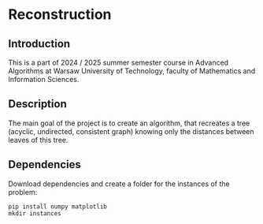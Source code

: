 # Reconstruction

## Introduction

This is a part of 2024 / 2025 summer semester course in Advanced Algorithms at Warsaw University of Technology, faculty of Mathematics and Information Sciences.

## Description

The main goal of the project is to create an algorithm, that recreates a tree (acyclic, undirected, consistent graph) knowing only the distances between leaves of this tree.

## Dependencies

Download dependencies and create a folder for the instances of the problem:

```{Bash}
pip install numpy matplotlib
mkdir instances
```
